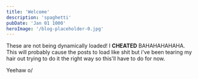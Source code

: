 ```yaml
---
title: 'Welcome'
description: 'spaghetti'
pubDate: 'Jan 01 1000'
heroImage: '/blog-placeholder-0.jpg'
---
```


These are not being dynamically loaded! I **CHEATED** BAHAHAHAHAHA.  
This will probably cause the posts to load like shit but i've been tearing my hair out trying to do it the right way so this'll have to do for now.

Yeehaw o/
